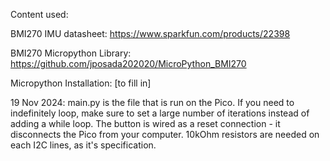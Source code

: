 Content used:

BMI270 IMU datasheet: https://www.sparkfun.com/products/22398

BMI270 Micropython Library: https://github.com/jposada202020/MicroPython_BMI270

Micropython Installation: [to fill in]

19 Nov 2024: 
main.py is the file that is run on the Pico. If you need to indefinitely loop, make sure to set a large number of iterations instead of adding a while loop. The button is wired as a reset connection - it disconnects the Pico from your computer. 10kOhm resistors are needed on each I2C lines, as it's specification. 
